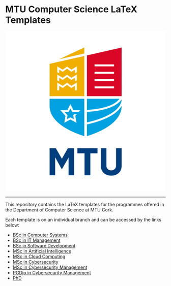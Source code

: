 
MTU Computer Science LaTeX Templates
============================================

![MTU](./Figures/MTUCREST.jpg)

___

This repository contains the LaTeX templates for the programmes offered in the Department of Computer Science at MTU Cork.

Each template is on an individual branch and can be accessed by the links below:
* [BSc in Computer Systems](https://github.com/Brian-M-Murphy/MTU_CS_LaTeX_Templates/tree/BScCS)
* [BSc in IT Management](https://github.com/Brian-M-Murphy/MTU_CS_LaTeX_Templates/tree/BScITM)
* [BSc in Software Development](https://github.com/Brian-M-Murphy/MTU_CS_LaTeX_Templates/tree/BScSD)
* [MSc in Artificial Intelligence](https://github.com/Brian-M-Murphy/MTU_CS_LaTeX_Templates/tree/MScAI)
* [MSc in Cloud Computing](https://github.com/Brian-M-Murphy/MTU_CS_LaTeX_Templates/tree/MScCloudComputing)
* [MSc in Cybersecurity](https://github.com/Brian-M-Murphy/MTU_CS_LaTeX_Templates/tree/MScCybersecurity)
* [MSc in Cybersecurity Management](https://github.com/Brian-M-Murphy/MTU_CS_LaTeX_Templates/tree/MScCybersecurityManagement)
* [PGDip in Cybersecurity Management](https://github.com/Brian-M-Murphy/MTU_CS_LaTeX_Templates/tree/PGDipCSM)
* [PhD](https://github.com/Brian-M-Murphy/MTU_CS_LaTeX_Templates/tree/PhD)
